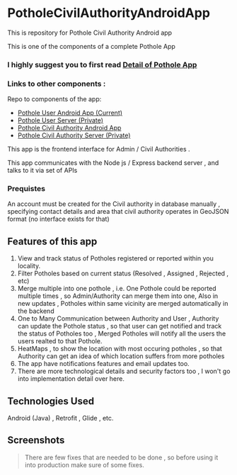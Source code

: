 # PotholeCivilAuthorityAndroidApp
This is repository for Pothole Civil Authority Android app

This is one of the components of a complete Pothole App 

### **I highly suggest you to first read [Detail of Pothole App](https://github.com/harshitshah4/PotholeUserAndroidApp/blob/initial_commit/POTHOLE.md)**

### Links to other components : 

Repo to components of the app:
- [Pothole User Android App (Current)](https://github.com/harshitshah4/PotholeUserAndroidApp)
- [Pothole User Server (Private)](https://github.com/harshitshah4/PotholeUserServer)
- [Pothole Civil Authority Android App](https://github.com/harshitshah4/PotholeCivilAuthorityAndroidApp)
- [Pothole Civil Authority Server (Private)](https://github.com/harshitshah4/PotholeCivilAuthorityServer)


This app is the frontend interface for Admin / Civil Authorities .

This app communicates with the Node js / Express backend server , and talks to it via set of APIs 

### Prequistes 

An account must be created for the Civil authority in database manually , specifying contact details and area that civil authority operates in GeoJSON format (no interface exists for that)

## Features of this app
1) View and track status of Potholes registered or reported within you locality.
2) Filter Potholes based on current status  (Resolved , Assigned  , Rejected , etc)
3) Merge multiple into one pothole , i.e. One Pothole could be reported multiple times , so Admin/Authority can merge them into one, Also in new updates , Potholes within same vicinity are merged automatically in the backend
4) One to Many Communication between Authority and User , Authority can update the Pothole status , so that user can get notified and track the status of Potholes too , Merged Potholes will notify all the users the users realted to that Pothole.
5) HeatMaps , to show the location with most occuring potholes , so that Authority can get an idea of which location suffers from more potholes
6) The app have notifications features and email updates too.
7) There are more technological details and security factors too , I won't go into implementation detail over here.

## Technologies Used

Android (Java) , Retrofit , Glide , etc.

## Screenshots


> There are few fixes that are needed to be done , so before using it into production make sure of some fixes.
